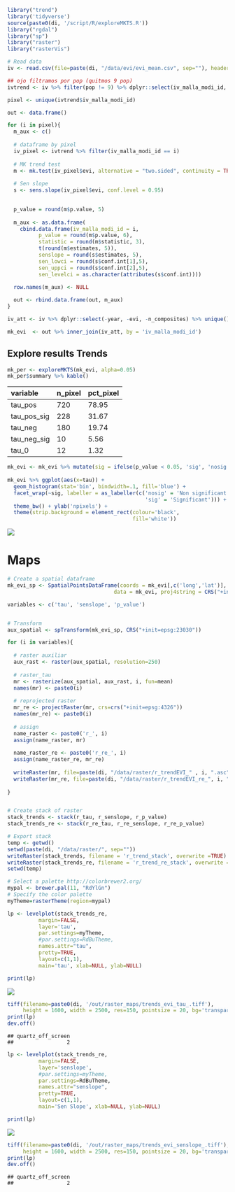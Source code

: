 ``` r
library("trend")
library('tidyverse')
source(paste0(di, '/script/R/exploreMKTS.R'))
library("rgdal")
library("sp")
library("raster")
library("rasterVis")
```

``` r
# Read data
iv <- read.csv(file=paste(di, "/data/evi/evi_mean.csv", sep=""), header = TRUE, sep = ',')
```

``` r
## ojo filtramos por pop (quitmos 9 pop)
ivtrend <- iv %>% filter(pop != 9) %>% dplyr::select(iv_malla_modi_id, year, evi)
```

``` r
pixel <- unique(ivtrend$iv_malla_modi_id)

out <- data.frame()

for (i in pixel){ 
  m_aux <- c()
  
  # dataframe by pixel
  iv_pixel <- ivtrend %>% filter(iv_malla_modi_id == i)
  
  # MK trend test
  m <- mk.test(iv_pixel$evi, alternative = "two.sided", continuity = TRUE)
  
  # Sen slope 
  s <- sens.slope(iv_pixel$evi, conf.level = 0.95)

  
  p_value = round(m$p.value, 5)
  
  m_aux <- as.data.frame(
    cbind.data.frame(iv_malla_modi_id = i, 
          p_value = round(m$p.value, 6),
          statistic = round(m$statistic, 3),
          t(round(m$estimates, 5)), 
          senslope = round(s$estimates, 5),
          sen_lowci = round(s$conf.int[1],5),
          sen_uppci = round(s$conf.int[2],5),
          sen_levelci = as.character(attributes(s$conf.int))))

  row.names(m_aux) <- NULL 
  
  out <- rbind.data.frame(out, m_aux)
}

iv_att <- iv %>% dplyr::select(-year, -evi, -n_composites) %>% unique()

mk_evi  <- out %>% inner_join(iv_att, by = 'iv_malla_modi_id') 
```

Explore results Trends
----------------------

``` r
mk_per <- exploreMKTS(mk_evi, alpha=0.05) 
mk_per$summary %>% kable()
```

| variable      | n\_pixel | pct\_pixel |
|:--------------|:---------|:-----------|
| tau\_pos      | 720      | 78.95      |
| tau\_pos\_sig | 228      | 31.67      |
| tau\_neg      | 180      | 19.74      |
| tau\_neg\_sig | 10       | 5.56       |
| tau\_0        | 12       | 1.32       |

``` r
mk_evi <- mk_evi %>% mutate(sig = ifelse(p_value < 0.05, 'sig', 'nosig'))
  
mk_evi %>% ggplot(aes(x=tau)) + 
  geom_histogram(stat='bin', bindwidth=.1, fill='blue') +
  facet_wrap(~sig, labeller = as_labeller(c('nosig' = 'Non significant',
                                            'sig' = 'Significant'))) +
  theme_bw() + ylab('npixels') + 
  theme(strip.background = element_rect(colour='black', 
                                        fill='white'))
```

![](compute_MannKendall_evimean_files/figure-markdown_github/trend_sig_pixels-1.png)

Maps
====

``` r
# Create a spatial dataframe 
mk_evi_sp <- SpatialPointsDataFrame(coords = mk_evi[,c('long','lat')], 
                                  data = mk_evi, proj4string = CRS("+init=epsg:4326"))

variables <- c('tau', 'senslope', 'p_value')


# Transform 
aux_spatial <- spTransform(mk_evi_sp, CRS("+init=epsg:23030"))

for (i in variables){ 
  
  # raster auxiliar 
  aux_rast <- raster(aux_spatial, resolution=250)
  
  # raster_tau
  mr <- rasterize(aux_spatial, aux_rast, i, fun=mean)
  names(mr) <- paste0(i)
  
  # reprojected raster
  mr_re <- projectRaster(mr, crs=crs("+init=epsg:4326"))
  names(mr_re) <- paste0(i)
  
  # assign 
  name_raster <- paste0('r_', i)
  assign(name_raster, mr)
  
  name_raster_re <- paste0('r_re_', i)
  assign(name_raster_re, mr_re)
  
  writeRaster(mr, file=paste(di, "/data/raster/r_trendEVI_" , i, ".asc", sep=""), overwrite=TRUE)
  writeRaster(mr_re, file=paste(di, "/data/raster/r_trendEVI_re_", i, ".tiff", sep=""), overwrite=TRUE)
  
}


# Create stack of raster 
stack_trends <- stack(r_tau, r_senslope, r_p_value)
stack_trends_re <- stack(r_re_tau, r_re_senslope, r_re_p_value)
```

``` r
# Export stack 
temp <- getwd()
setwd(paste(di, "/data/raster/", sep=""))
writeRaster(stack_trends, filename = 'r_trend_stack', overwrite =TRUE) 
writeRaster(stack_trends_re, filename = 'r_trend_re_stack', overwrite =TRUE) 
setwd(temp)
```

``` r
# Select a palette http://colorbrewer2.org/
mypal <- brewer.pal(11, "RdYlGn")
# Specify the color palette
myTheme=rasterTheme(region=mypal)

lp <- levelplot(stack_trends_re, 
          margin=FALSE,
          layer='tau',
          par.settings=myTheme, 
          #par.settings=RdBuTheme, 
          names.attr="tau",
          pretty=TRUE,
          layout=c(1,1),
          main='tau', xlab=NULL, ylab=NULL) 

print(lp)
```

![](compute_MannKendall_evimean_files/figure-markdown_github/rater_map_tau_EVI-1.png)

``` r
tiff(filename=paste0(di, '/out/raster_maps/trends_evi_tau_.tiff'), 
     height = 1600, width = 2500, res=150, pointsize = 20, bg='transparent')
print(lp)
dev.off() 
```

    ## quartz_off_screen 
    ##                 2

``` r
lp <- levelplot(stack_trends_re, 
          margin=FALSE,
          layer='senslope',
          #par.settings=myTheme, 
          par.settings=RdBuTheme, 
          names.attr="senslope",
          pretty=TRUE,
          layout=c(1,1),
          main='Sen Slope', xlab=NULL, ylab=NULL) 

print(lp)
```

![](compute_MannKendall_evimean_files/figure-markdown_github/raster_map_sen_evi-1.png)

``` r
tiff(filename=paste0(di, '/out/raster_maps/trends_evi_senslope_.tiff'), 
     height = 1600, width = 2500, res=150, pointsize = 20, bg='transparent')
print(lp)
dev.off() 
```

    ## quartz_off_screen 
    ##                 2
